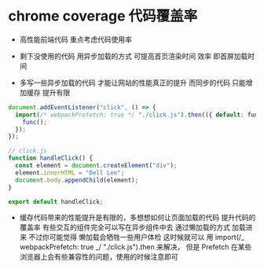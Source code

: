 # chrome coverage 代码覆盖率

- 高性能前端代码 重点考虑代码使用率
- 剩下没使用的代码 用异步加载的方式 可提高首页渲染时间 效率 即首屏加载时间

- 多写一些异步加载的代码 才能让网站的性能真正的提升 而同步的代码 只能增加缓存 提升有限

```javascript
document.addEventListener("click", () => {
  import(/* webpackPrefetch: true */ "./click.js").then(({ default: func }) => {
    func();
  });
});

// click.js
function handleClick() {
  const element = document.createElement("div");
  element.innerHTML = "Dell Lee";
  document.body.appendChild(element);
}

export default handleClick;
```

- 缓存代码带来的性能提升是有限的，多想想如何让页面加载的代码 提升代码的覆盖率 有些交互的组件完全可以写在异步组件中去 通过懒加载的方式 加载进来 不过你可能觉得 懒加载会牺牲一些用户体检 这时候就可以 用 import(/_ webpackPrefetch: true _/ "./click.js").then 来解决， 但是 Prefetch 在某些浏览器上会有些兼容性的问题，使用的时候注意即可
